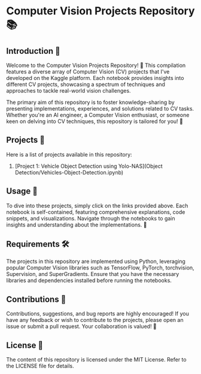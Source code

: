 # Computer Vision Projects Repository 📚




## Introduction 🎉

Welcome to the Computer Vision Projects Repository! 🚀 This compilation features a diverse array of Computer Vision (CV) projects that I've developed on the Kaggle platform. Each notebook provides insights into different CV projects, showcasing a spectrum of techniques and approaches to tackle real-world vision challenges.

The primary aim of this repository is to foster knowledge-sharing by presenting implementations, experiences, and solutions related to CV tasks. Whether you're an AI engineer, a Computer Vision enthusiast, or someone keen on delving into CV techniques, this repository is tailored for you! 🌟
## Projects 📑

Here is a list of projects available in this repository:

1. [Project 1: Vehicle Object Detection using Yolo-NAS](Object Detection/Vehicles-Object-Detection.ipynb)


## Usage 🚀

To dive into these projects, simply click on the links provided above. Each notebook is self-contained, featuring comprehensive explanations, code snippets, and visualizations. Navigate through the notebooks to gain insights and understanding about the implementations. 📝

## Requirements 🛠️

The projects in this repository are implemented using Python, leveraging popular Computer Vision libraries such as TensorFlow, PyTorch, torchvision, Supervision, and SuperGradients. Ensure that you have the necessary libraries and dependencies installed before running the notebooks.

## Contributions 🤝

Contributions, suggestions, and bug reports are highly encouraged! If you have any feedback or wish to contribute to the projects, please open an issue or submit a pull request. Your collaboration is valued! 🙌

## License 📜

The content of this repository is licensed under the MIT License. Refer to the LICENSE file for details.
